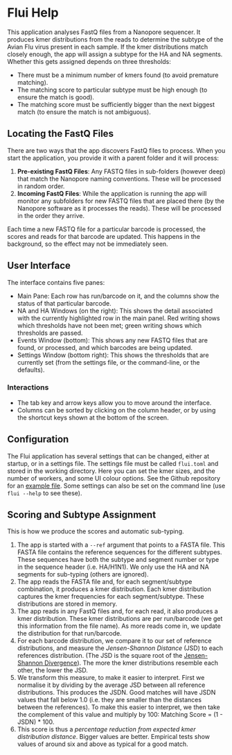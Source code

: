 
# Flui Help

This application analyses FastQ files from a Nanopore sequencer.
It produces kmer distributions from the reads to determine the subtype of the Avian Flu virus present in each sample.
If the kmer distributions match closely enough, the app will assign a subtype for the HA and NA segments.
Whether this gets assigned depends on three thresholds:

* There must be a minimum number of kmers found (to avoid premature matching).
* The matching score to particular subtype must be high enough (to ensure the match is good).
* The matching score must be sufficiently bigger than the next biggest match (to ensure the match is not ambiguous).

## Locating the FastQ Files

There are two ways that the app discovers FastQ files to process. When you start the application, you provide it with a parent folder and it will process:

1. **Pre-existing FastQ Files**: Any FASTQ files in sub-folders (however deep) that match the Nanopore naming conventions. These will be processed in random order.
2. **Incoming FastQ Files**: While the application is running
     the app will monitor any subfolders for new FASTQ files that are placed there (by the Nanopore software as it processes the reads). These will be processed in the order they arrive.

Each time a new FASTQ file for a particular barcode is processed, the scores and reads for that barcode are updated. This happens in the background, so the effect may not be immediately seen.

## User Interface

The interface contains five panes:

* Main Pane: Each row has run/barcode on it, and the columns show the status of that particular barcode.
* NA and HA Windows (on the right): This shows the detail associated with the currently highlighted row in the main panel.
    Red writing shows which thresholds have not been met; green writing shows which thresholds are passed.
* Events Window (bottom): This shows any new FASTQ files that are found, or processed, and which barcodes are being updated.
* Settings Window (bottom right): This shows the thresholds that are currently set (from the settings file, or the command-line, or the defaults).

### Interactions

* The tab key and arrow keys allow you to move around the interface.
* Columns can be sorted by clicking on the column header, or by using the shortcut keys shown at the bottom of the screen.

## Configuration

The Flui application has several settings that can be changed, either at startup, or in a settings file.
The settings file must be called `flui.toml` and stored in the working directory.
Here you can set the kmer sizes, and the number of workers, and some UI colour options.
See the Github repository for an [example file](https://github.com/dragonfly-science/flui/blob/main/flui.toml).
Some settings can also be set on the command line (use `flui --help` to see these).

## Scoring and Subtype Assignment

This is how we produce the scores and automatic sub-typing.

1. The app is started with a `--ref` argument that points to a FASTA file.
    This FASTA file contains the reference sequences for the different subtypes.
    These sequences have both the subtype and segment number or type in the sequence header (i.e. HA/H1N1).
    We only use the HA and NA segments for sub-typing (others are ignored).
2. The app reads the FASTA file and, for each segment/subtype combination, it produces a kmer distribution.
    Each kmer distribution captures the kmer frequencies for each segment/subtype.
    These distributions are stored in memory.
3. The app reads in any FastQ files and, for each read, it also produces a kmer distribution.
    These kmer distributions are per run/barcode (we get this information from the file name).
    As more reads come in, we update the distribution for that run/barcode.
4. For each barcode distribution, we compare it to our set of reference distributions,
    and measure the _Jensen-Shannon Distance_ (JSD) to each references distribution. (The JSD is the square root of the [Jensen-Shannon Divergence](https://en.wikipedia.org/wiki/Jensen%E2%80%93Shannon_divergence)).
    The more the kmer distributions resemble each other, the lower the JSD.
5. We transform this measure, to make it easier to interpret. First we normalise it by dividing by the average JSD between all reference distributions. This produces the JSDN. Good matches will have JSDN values that fall below 1.0 (i.e. they are smaller than the distances between the references). To make this easier to interpret, we then take the complement of this value and multiply by 100: Matching Score = (1 - JSDN) * 100.
6. This score is thus a _percentage reduction from expected kmer distribution distance_. Bigger values are better. Empirical tests show values of around six and above as typical for a good match.
